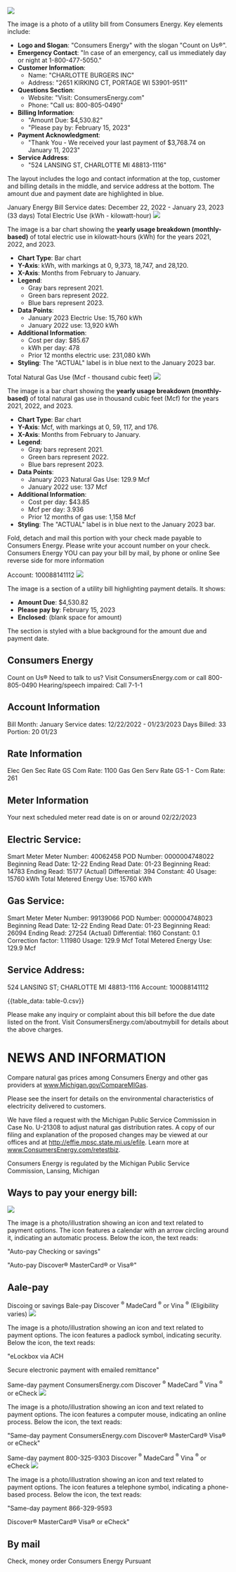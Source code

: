 ![](images/img-0.jpeg)

The image is a photo of a utility bill from Consumers Energy. Key elements include:

- **Logo and Slogan**: "Consumers Energy" with the slogan "Count on Us®".
- **Emergency Contact**: "In case of an emergency, call us immediately day or night at 1-800-477-5050."
- **Customer Information**: 
  - Name: "CHARLOTTE BURGERS INC"
  - Address: "2651 KIRKING CT, PORTAGE WI 53901-9511"
- **Questions Section**: 
  - Website: "Visit: ConsumersEnergy.com"
  - Phone: "Call us: 800-805-0490"
- **Billing Information**:
  - "Amount Due: $4,530.82"
  - "Please pay by: February 15, 2023"
- **Payment Acknowledgment**:
  - "Thank You - We received your last payment of $3,768.74 on January 11, 2023"
- **Service Address**:
  - "524 LANSING ST, CHARLOTTE MI 48813-1116"

The layout includes the logo and contact information at the top, customer and billing details in the middle, and service address at the bottom. The amount due and payment date are highlighted in blue.

January Energy Bill
Service dates: December 22, 2022 - January 23, 2023 (33 days)
Total Electric Use (kWh - kilowatt-hour)
![](images/img-1.jpeg)

The image is a bar chart showing the **yearly usage breakdown (monthly-based)** of total electric use in kilowatt-hours (kWh) for the years 2021, 2022, and 2023. 

- **Chart Type**: Bar chart
- **Y-Axis**: kWh, with markings at 0, 9,373, 18,747, and 28,120.
- **X-Axis**: Months from February to January.
- **Legend**: 
  - Gray bars represent 2021.
  - Green bars represent 2022.
  - Blue bars represent 2023.
- **Data Points**:
  - January 2023 Electric Use: 15,760 kWh
  - January 2022 use: 13,920 kWh
- **Additional Information**:
  - Cost per day: $85.67
  - kWh per day: 478
  - Prior 12 months electric use: 231,080 kWh
- **Styling**: The "ACTUAL" label is in blue next to the January 2023 bar.

Total Natural Gas Use (Mcf - thousand cubic feet)
![](images/img-2.jpeg)

The image is a bar chart showing the **yearly usage breakdown (monthly-based)** of total natural gas use in thousand cubic feet (Mcf) for the years 2021, 2022, and 2023.

- **Chart Type**: Bar chart
- **Y-Axis**: Mcf, with markings at 0, 59, 117, and 176.
- **X-Axis**: Months from February to January.
- **Legend**: 
  - Gray bars represent 2021.
  - Green bars represent 2022.
  - Blue bars represent 2023.
- **Data Points**:
  - January 2023 Natural Gas Use: 129.9 Mcf
  - January 2022 use: 137 Mcf
- **Additional Information**:
  - Cost per day: $43.85
  - Mcf per day: 3.936
  - Prior 12 months of gas use: 1,158 Mcf
- **Styling**: The "ACTUAL" label is in blue next to the January 2023 bar.

Fold, detach and mail this portion with your check made payable to Consumers Energy. Please write your account number on your check.
Consumers Energy
YOU can pay your bill by mail, by phone or online
See reverse side for more information

Account: 100088141112
![](images/img-3.jpeg)

The image is a section of a utility bill highlighting payment details. It shows:

- **Amount Due**: $4,530.82
- **Please pay by**: February 15, 2023
- **Enclosed**: (blank space for amount)

The section is styled with a blue background for the amount due and payment date.

## Consumers Energy

Count on Us®
Need to talk to us? Visit ConsumersEnergy.com or call 800-805-0490
Hearing/speech impaired: Call 7-1-1

## Account Information

Bill Month: January
Service dates: 12/22/2022 - 01/23/2023
Days Billed: 33
Portion: 20 01/23

## Rate Information

Elec Gen Sec Rate GS Com
Rate: 1100
Gas Gen Serv Rate GS-1 - Com
Rate: 261

## Meter Information

Your next scheduled meter read date is on or around 02/22/2023

## Electric Service:

Smart Meter
Meter Number: 40062458
POD Number: 0000004748022
Beginning Read Date: 12-22
Ending Read Date: 01-23
Beginning Read: 14783
Ending Read: 15177 (Actual)
Differential: 394
Constant: 40
Usage: 15760 kWh
Total Metered Energy Use: 15760 kWh

## Gas Service:

Smart Meter
Meter Number: 99139066
POD Number: 0000004748023
Beginning Read Date: 12-22
Ending Read Date: 01-23
Beginning Read: 26094
Ending Read: 27254 (Actual)
Differential: 1160
Constant: 0.1
Correction factor: 1.11980
Usage: 129.9 Mcf
Total Metered Energy Use: 129.9 Mcf

## Service Address:

524 LANSING ST; CHARLOTTE MI 48813-1116
Account: 100088141112

{{table_data: table-0.csv}}

Please make any inquiry or complaint about this bill before the due date listed on the front. Visit ConsumersEnergy.com/aboutmybill for details about the above charges.

# NEWS AND INFORMATION 

Compare natural gas prices among Consumers Energy and other gas providers at www.Michigan.gov/CompareMIGas.

Please see the insert for details on the environmental characteristics of electricity delivered to customers.

We have filed a request with the Michigan Public Service Commission in Case No. U-21308 to adjust
natural gas distribution rates. A copy of our filing and explanation of the proposed changes may be viewed at our offices and at http://effie.mpsc.state.mi.us/efile. Learn more at www.ConsumersEnergy.com/retestbiz.

Consumers Energy is regulated by the Michigan Public Service Commission, Lansing, Michigan

## Ways to pay your energy bill:

![](images/img-4.jpeg)

The image is a photo/illustration showing an icon and text related to payment options. The icon features a calendar with an arrow circling around it, indicating an automatic process. Below the icon, the text reads:

"Auto-pay
Checking or savings"

"Auto-pay
Discover® MasterCard® or Visa®"

## Aale-pay

Discoing or savings
Bale-pay
Discover ${ }^{\circledR}$ MadeCard ${ }^{\circledR}$ or Vina ${ }^{\circledR}$ (Eligibility varies)
![](images/img-5.jpeg)

The image is a photo/illustration showing an icon and text related to payment options. The icon features a padlock symbol, indicating security. Below the icon, the text reads:

"eLockbox via ACH

Secure electronic payment with emailed remittance"

Same-day payment ConsumersEnergy.com Discover ${ }^{\circledR}$ MadeCard ${ }^{\circledR}$ Vina ${ }^{\circledR}$ or eCheck
![](images/img-6.jpeg)

The image is a photo/illustration showing an icon and text related to payment options. The icon features a computer mouse, indicating an online process. Below the icon, the text reads:

"Same-day payment
ConsumersEnergy.com
Discover® MasterCard® Visa® or eCheck"

Same-day payment 800-325-9303
Discover ${ }^{\circledR}$ MadeCard ${ }^{\circledR}$ Vina ${ }^{\circledR}$ or eCheck
![](images/img-7.jpeg)

The image is a photo/illustration showing an icon and text related to payment options. The icon features a telephone symbol, indicating a phone-based process. Below the icon, the text reads:

"Same-day payment
866-329-9593

Discover® MasterCard® Visa® or eCheck"

## By mail

Check, money order
Consumers Energy
Pursuant

